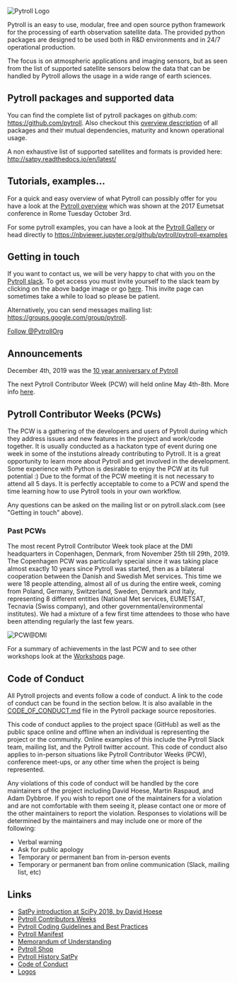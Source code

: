 ![Pytroll Logo](./logos/pytroll_dark_small.png)

Pytroll is an easy to use, modular, free and open source python framework for the processing of earth observation satellite data. The provided python packages are designed to be used both in R&D environments and in 24/7 operational production.

The focus is on atmospheric applications and imaging sensors, but as seen from the list of supported satellite sensors below the data that can be handled by Pytroll allows the usage in a wide range of earth sciences.

## Pytroll packages and supported data

You can find the complete list of pytroll packages on github.com: <https://github.com/pytroll>.
Also checkout this [overview description](pytroll_packages_overview.md) of all packages and their mutual 
dependencies, maturity and known operational usage.

A non exhaustive list of supported satellites and formats is provided here: <http://satpy.readthedocs.io/en/latest/>

## Tutorials, examples...

For a quick and easy overview of what Pytroll can possibly offer for you have a look at the [Pytroll overview](https://docs.google.com/presentation/d/10QSq6H0QL4WruEiY-1TU4Rk-f05QzZOZ1UoD9adx9ow/edit?usp=sharing) which was shown at the 2017 Eumetsat conference in Rome Tuesday October 3rd.

For some pytroll examples, you can have a look at the [Pytroll Gallery](gallery.md) or head directly to <https://nbviewer.jupyter.org/github/pytroll/pytroll-examples>

## Getting in touch

<script async defer src="https://pytrollslackin.herokuapp.com/slackin.js"></script>

If you want to contact us, we will be very happy to chat with you on the [Pytroll slack](https://pytroll.slack.com).
To get access you must invite yourself to the slack team by clicking on the
above badge image or go [here](https://pytrollslackin.herokuapp.com/). This
invite page can sometimes take a while to load so please be patient.

Alternatively, you can send messages mailing list: <https://groups.google.com/group/pytroll>.

<a href="https://twitter.com/PytrollOrg?ref_src=twsrc%5Etfw" class="twitter-follow-button" data-show-count="false">Follow @PytrollOrg</a><script async src="https://platform.twitter.com/widgets.js" charset="utf-8"></script>

## Announcements

December 4th, 2019 was the [10 year anniversary of Pytroll](https://youtu.be/RgGiDypQrMQ)

The next Pytroll Contributor Week (PCW) will held online May 4th-8th. More info [here](https://groups.google.com/d/msg/pytroll/gvA12-HBUHQ/vjmcn608AgAJ).


## Pytroll Contributor Weeks (PCWs)

The PCW is a gathering of the developers and users of Pytroll during which they
address issues and new features in the project and work/code together. It is
usually conducted as a hackaton type of event during one week in some of the
instutions already contributing to Pytroll. It is a great opportunity to learn
more about Pytroll and get involved in the development. Some experience with
Python is desirable to enjoy the PCW at its full potential :) Due to the format
of the PCW meeting it is not necessary to attend all 5 days. It is perfectly
acceptable to come to a PCW and spend the time learning how to use Pytroll
tools in your own workflow.

Any questions can be asked on the mailing list or on pytroll.slack.com (see
"Getting in touch" above).

### Past PCWs

The most recent Pytroll Contributor Week took place at the DMI headquarters in
Copenhagen, Denmark, from November 25th till 29th, 2019. The Copenhagen PCW was
particularly special since it was taking place almost exactly 10 years since
Pytroll was started, then as a bilateral cooperation between the Danish and
Swedish Met services. This time we were 18 people attending, almost all of us
during the entire week, coming from Poland, Germany, Switzerland, Sweden,
Denmark and Italy, representing 8 different entities (National Met services,
EUMETSAT, Tecnavia (Swiss company), and other governmental/environmental
institutes). We had a mixture of a few first time attendees to those who have
been attending regularly the last few years.

![PCW@DMI](workshops/IMG_5639_cropped_thumb.JPG)

For a summary of achievements in the last PCW and to see other workshops look
at the [Workshops](./workshops/index.md) page.


## Code of Conduct

All Pytroll projects and events follow a code of conduct. A link to the code
of conduct can be found in the section below. It is also available in the
[CODE_OF_CONDUCT.md](CODE_OF_CONDUCT.md) file in the Pytroll package source
repositories.

This code of conduct applies to the
project space (GitHub) as well as the public space online and offline when
an individual is representing the project or the community. Online examples
of this include the Pytroll Slack team, mailing list, and the Pytroll twitter
account. This code of conduct also applies to in-person situations like
Pytroll Contributor Weeks (PCW), conference meet-ups, or any other time when
the project is being represented.

Any violations of this code of conduct will be handled by the core maintainers
of the project including David Hoese, Martin Raspaud, and Adam Dybbroe.
If you wish to report one of the maintainers for a violation and are
not comfortable with them seeing it, please contact one or more of the other
maintainers to report the violation. Responses to violations will be
determined by the maintainers and may include one or more of the following:

- Verbal warning
- Ask for public apology
- Temporary or permanent ban from in-person events
- Temporary or permanent ban from online communication (Slack, mailing list, etc)

## Links

- [SatPy introduction at SciPy 2018, by David Hoese](https://www.youtube.com/watch?v=G-fz8L9xHIs)
- [Pytroll Contributors Weeks](workshops/index.md)
- [Pytroll Coding Guidelines and Best Practices](guidelines.md)
- [Pytroll Manifest](manifest.md)
- [Memorandum of Understanding](pytroll_mou_20170222.pdf)
- [Pytroll Shop](http://pytroll.spreadshirt.net/)
- [Pytroll History SatPy](https://youtu.be/eBQi2G_fqXQ)
- [Code of Conduct](CODE_OF_CONDUCT.md)
- [Logos](logos/index.md)

